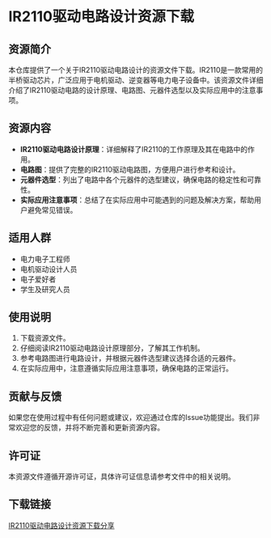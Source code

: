 # IR2110驱动电路设计资源下载

## 资源简介

本仓库提供了一个关于IR2110驱动电路设计的资源文件下载。IR2110是一款常用的半桥驱动芯片，广泛应用于电机驱动、逆变器等电力电子设备中。该资源文件详细介绍了IR2110驱动电路的设计原理、电路图、元器件选型以及实际应用中的注意事项。

## 资源内容

- **IR2110驱动电路设计原理**：详细解释了IR2110的工作原理及其在电路中的作用。
- **电路图**：提供了完整的IR2110驱动电路图，方便用户进行参考和设计。
- **元器件选型**：列出了电路中各个元器件的选型建议，确保电路的稳定性和可靠性。
- **实际应用注意事项**：总结了在实际应用中可能遇到的问题及解决方案，帮助用户避免常见错误。

## 适用人群

- 电力电子工程师
- 电机驱动设计人员
- 电子爱好者
- 学生及研究人员

## 使用说明

1. 下载资源文件。
2. 仔细阅读IR2110驱动电路设计原理部分，了解其工作机制。
3. 参考电路图进行电路设计，并根据元器件选型建议选择合适的元器件。
4. 在实际应用中，注意遵循实际应用注意事项，确保电路的正常运行。

## 贡献与反馈

如果您在使用过程中有任何问题或建议，欢迎通过仓库的Issue功能提出。我们非常欢迎您的反馈，并将不断完善和更新资源内容。

## 许可证

本资源文件遵循开源许可证，具体许可证信息请参考文件中的相关说明。

## 下载链接

[IR2110驱动电路设计资源下载分享](https://pan.quark.cn/s/2260b3a20038)